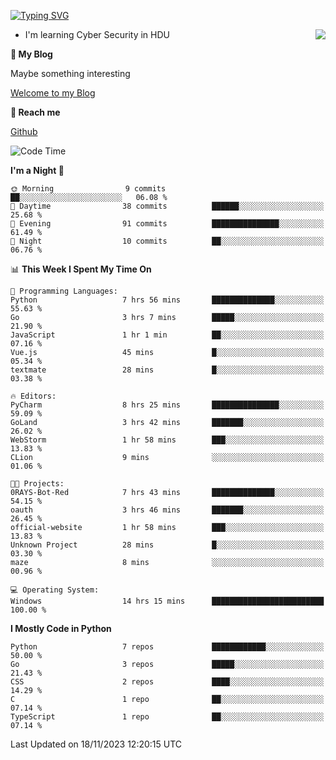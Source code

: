 [![Typing SVG](https://readme-typing-svg.herokuapp.com?font=Fira+Code&pause=1000&random=false&width=450&height=60&lines=Hello+%F0%9F%91%8B%F0%9F%8F%BB;I'm+JBNRZ)](https://git.io/typing-svg)

<a href="#">
  <img align="right" src="https://github-readme-stats.vercel.app/api?username=JBNRZ&show_icons=true&bg_color=15,f2f7fd,E0EAFC" />
</a>

- I'm learning Cyber Security in HDU

 **🌱 My Blog**

Maybe something interesting

[Welcome to my Blog](https://jbnrz.com.cn/)

 **💬 Reach me** 

[Github](https://github.com/JBNRZ)


<!--START_SECTION:waka-->
![Code Time](http://img.shields.io/badge/Code%20Time-93%20hrs%2034%20mins-blue)

**I'm a Night 🦉** 

```text
🌞 Morning                9 commits           ██░░░░░░░░░░░░░░░░░░░░░░░   06.08 % 
🌆 Daytime                38 commits          ██████░░░░░░░░░░░░░░░░░░░   25.68 % 
🌃 Evening                91 commits          ███████████████░░░░░░░░░░   61.49 % 
🌙 Night                  10 commits          ██░░░░░░░░░░░░░░░░░░░░░░░   06.76 % 
```


📊 **This Week I Spent My Time On** 

```text
💬 Programming Languages: 
Python                   7 hrs 56 mins       ██████████████░░░░░░░░░░░   55.63 % 
Go                       3 hrs 7 mins        █████░░░░░░░░░░░░░░░░░░░░   21.90 % 
JavaScript               1 hr 1 min          ██░░░░░░░░░░░░░░░░░░░░░░░   07.16 % 
Vue.js                   45 mins             █░░░░░░░░░░░░░░░░░░░░░░░░   05.34 % 
textmate                 28 mins             █░░░░░░░░░░░░░░░░░░░░░░░░   03.38 % 

🔥 Editors: 
PyCharm                  8 hrs 25 mins       ███████████████░░░░░░░░░░   59.09 % 
GoLand                   3 hrs 42 mins       ███████░░░░░░░░░░░░░░░░░░   26.02 % 
WebStorm                 1 hr 58 mins        ███░░░░░░░░░░░░░░░░░░░░░░   13.83 % 
CLion                    9 mins              ░░░░░░░░░░░░░░░░░░░░░░░░░   01.06 % 

🐱‍💻 Projects: 
0RAYS-Bot-Red            7 hrs 43 mins       ██████████████░░░░░░░░░░░   54.15 % 
oauth                    3 hrs 46 mins       ███████░░░░░░░░░░░░░░░░░░   26.45 % 
official-website         1 hr 58 mins        ███░░░░░░░░░░░░░░░░░░░░░░   13.83 % 
Unknown Project          28 mins             █░░░░░░░░░░░░░░░░░░░░░░░░   03.30 % 
maze                     8 mins              ░░░░░░░░░░░░░░░░░░░░░░░░░   00.96 % 

💻 Operating System: 
Windows                  14 hrs 15 mins      █████████████████████████   100.00 % 
```

**I Mostly Code in Python** 

```text
Python                   7 repos             ████████████░░░░░░░░░░░░░   50.00 % 
Go                       3 repos             █████░░░░░░░░░░░░░░░░░░░░   21.43 % 
CSS                      2 repos             ████░░░░░░░░░░░░░░░░░░░░░   14.29 % 
C                        1 repo              ██░░░░░░░░░░░░░░░░░░░░░░░   07.14 % 
TypeScript               1 repo              ██░░░░░░░░░░░░░░░░░░░░░░░   07.14 % 
```




 Last Updated on 18/11/2023 12:20:15 UTC
<!--END_SECTION:waka-->
